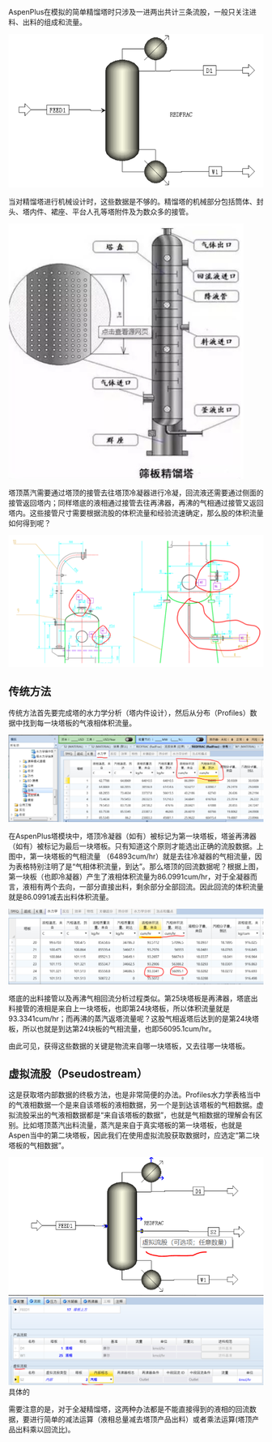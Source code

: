 AspenPlus在模拟的简单精馏塔时只涉及一进两出共计三条流股，一般只关注进料、出料的组成和流量。

![](https://raw.githubusercontent.com/3roman/PicBed/master/hexo/image-20240323203142710.png)

当对精馏塔进行机械设计时，这些数据是不够的。精馏塔的机械部分包括筒体、封头、塔内件、裙座、平台人孔等塔附件及为数众多的接管。

![image-20240323203240274](https://raw.githubusercontent.com/3roman/PicBed/master/hexo/image-20240323203240274.png)

塔顶蒸汽需要通过塔顶的接管去往塔顶冷凝器进行冷凝，回流液还需要通过侧面的接管返回塔内；同样塔底的液相通过接管去往再沸器，再沸的气相通过接管又返回塔内。这些接管尺寸需要根据流股的体积流量和经验流速确定，那么股的体积流量如何得到呢？

![image-20240323203328804](https://raw.githubusercontent.com/3roman/PicBed/master/hexo/image-20240323203328804.png)

## 传统方法

传统方法首先要完成塔的水力学分析（塔内件设计），然后从分布（Profiles）数据中找到每一块塔板的气液相体积流量。

![image-20240323203446721](https://raw.githubusercontent.com/3roman/PicBed/master/hexo/image-20240323203446721.png)



在AspenPlus塔模块中，塔顶冷凝器（如有）被标记为第一块塔板，塔釜再沸器（如有）被标记为最后一块塔板。只有知道这个原则才能选出正确的流股数据。上图中，第一块塔板的气相流量 （64893cum/hr）就是去往冷凝器的气相流量，因为表格特别注明了是“气相体积流量，到达”。那么塔顶的回流数据呢？根据上图，第一块板（也即冷凝器）产生了液相体积流量为86.0991cum/hr，对于全凝器而言，液相有两个去向，一部分直接出料，剩余部分全部回流。因此回流的体积流量就是86.0991减去出料体积流量。

![image-20240323203549943](https://raw.githubusercontent.com/3roman/PicBed/master/hexo/image-20240323203549943.png)

塔底的出料接管以及再沸气相回流分析过程类似。第25块塔板是再沸器，塔底出料接管的液相是来自上一块塔板，也即第24块塔板，所以体积流量就是93.3341cum/hr；而再沸的蒸汽返塔流量呢？这股气相返塔后达到的是第24块塔板，所以也就是到达第24块板的气相流量，也即56095.1cum/hr。

由此可见，获得这些数据的关键是物流来自哪一块塔板，又去往哪一块塔板。

## 虚拟流股（Pseudostream）

这是获取塔内部数据的终极方法，也是非常简便的办法。Profiles水力学表格当中的气液相数据一个是来自该塔板的液相数据，另一个是到达该塔板的气相数据。虚拟流股采出的气液相数据都是“来自该塔板的数据”，也就是气相数据的理解会有区别。比如塔顶蒸汽出料流量，蒸汽是来自于真实塔板的第一块塔板，也就是Aspen当中的第二块塔板，因此我们在使用虚拟流股获取数据时，应选定“第二块塔板的气相数据”。

![image-20240323203637954](https://raw.githubusercontent.com/3roman/PicBed/master/hexo/image-20240323203637954.png)![image-20240323203658755](https://raw.githubusercontent.com/3roman/PicBed/master/hexo/image-20240323203658755.png)具体的

需要注意的是，对于全凝精馏塔，这两种办法都是不能直接得到的液相的回流数据，要进行简单的减法运算（液相总量减去塔顶产品出料）或者乘法运算(塔顶产品出料乘以回流比)。
